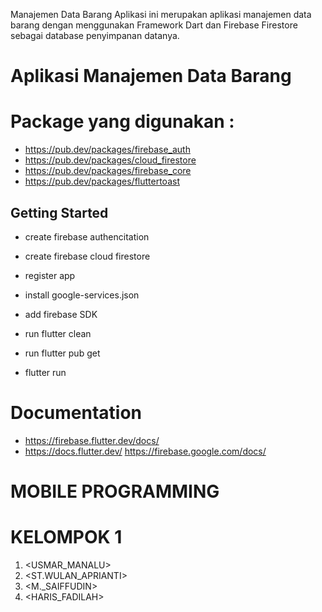 Manajemen Data Barang
Aplikasi ini merupakan aplikasi manajemen data barang dengan menggunakan
Framework Dart dan Firebase Firestore sebagai database penyimpanan datanya.

# Aplikasi Manajemen Data Barang

# Package yang digunakan :
* https://pub.dev/packages/firebase_auth
* https://pub.dev/packages/cloud_firestore
* https://pub.dev/packages/firebase_core
* https://pub.dev/packages/fluttertoast

## Getting Started

* create firebase authencitation
* create firebase cloud firestore
* register app
* install google-services.json
* add firebase SDK

* run flutter clean
* run flutter pub get
* flutter run

# Documentation

* https://firebase.flutter.dev/docs/
* https://docs.flutter.dev/
https://firebase.google.com/docs/

# MOBILE PROGRAMMING

# KELOMPOK 1

1. <USMAR_MANALU>
2. <ST.WULAN_APRIANTI>
3. <M.\_SAIFFUDIN>
4. <HARIS_FADILAH>
